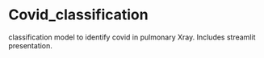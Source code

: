 # Covid_classification
 classification model to identify covid in pulmonary Xray. Includes streamlit presentation.
